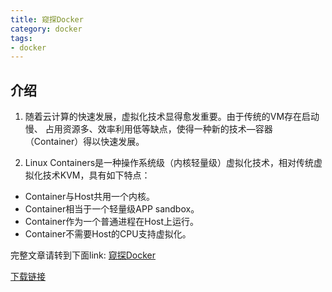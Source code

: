 ```yaml
---
title: 窥探Docker
category: docker
tags:
- docker
---
```


## 介绍

1. 随着云计算的快速发展，虚拟化技术显得愈发重要。由于传统的VM存在启动慢、
   占用资源多、效率利用低等缺点，使得一种新的技术—容器（Container）得以快速发展。

2. Linux Containers是一种操作系统级（内核轻量级）虚拟化技术，相对传统虚拟化技术KVM，具有如下特点：
 * Container与Host共用一个内核。
 * Container相当于一个轻量级APP sandbox。
 * Container作为一个普通进程在Host上运行。
 * Container不需要Host的CPU支持虚拟化。

<!--more-->

完整文章请转到下面link:
[窥探Docker](https://github.com/kulong0105/kulong0105.github.io/blob/master/documents/%E7%AA%A5%E6%8E%A2Docker.pdf)

[下载链接](https://github.com/kulong0105/kulong0105.github.io/raw/master/documents/%E7%AA%A5%E6%8E%A2Docker.pdf)
